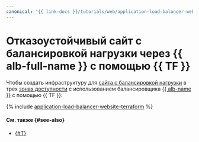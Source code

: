 ```yaml
---
canonical: '{{ link-docs }}/tutorials/web/application-load-balancer-website-terraform'
---
```


# Отказоустойчивый сайт с балансировкой нагрузки через {{ alb-full-name }} с помощью {{ TF }}


Чтобы создать инфраструктуру для [сайта с балансировкой нагрузки](index.md) в трех [зонах доступности](../../../overview/concepts/geo-scope.md) с использованием балансировщика [{{ alb-name }}](../../../application-load-balancer/concepts/index.md) c помощью {{ TF }}:

{% include [application-load-balancer-website-terraform](../../../_tutorials/infrastructure/application-load-balancer-website-terraform.md) %}

#### См. также {#see-also}

* [{#T}](console.md)